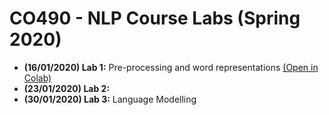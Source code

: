 # CO490 - NLP Course Labs (Spring 2020)


 - **(16/01/2020) Lab 1:** Pre-processing and word representations [(Open in Colab)](https://colab.research.google.com/github/ImperialNLP/NLPLabs/blob/master/lab01/preprocessing_and_embeddings.ipynb)
 - **(23/01/2020) Lab 2:**
 - **(30/01/2020) Lab 3:** Language Modelling
